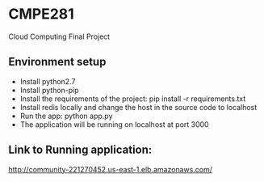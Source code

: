# CMPE281
Cloud Computing Final Project 

## Environment setup
* Install python2.7
* Install python-pip
* Install the requirements of the project: pip install -r requirements.txt
* Install redis locally and change the host in the source code to localhost
* Run the app: python app.py
* The application will be running on localhost at port 3000

## Link to Running application:
http://community-221270452.us-east-1.elb.amazonaws.com/
